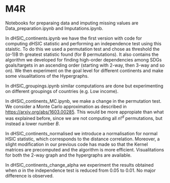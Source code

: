 # M4R

Notebooks for preparaing data and imputing missing values are Data_preparation.ipynb and Imputations.ipynb.

In dHSIC_continents.ipynb we have the first version with code for computing dHSIC statistic and performing an independence test using this staistic. To do this we used a permutation test and chose as threshold the ($\alpha$-1)B th greatest statistic found (for B permutations). It also contains the algorithm we developed for finding high-order dependencies among SDGs goals/targets in an ascending order (starting with 2-way, then 3-way and so on). We then experiment on the goal level for different continents and make some visualitations of the Hypergraphs.

In dHSIC_groupings.ipynb similar computations are done but experimenting on different groupings of countries (e.g. Low income).

In dHSIC_continents_MC.ipynb, we make a change in the permutation test. We consider a Monte Carlo approximation as described in https://arxiv.org/abs/1603.00285. This would be more appropiate than what was explained before, since we are not computing all $n!^d$ permutations, but instead a lower number $B$.

In dHSIC_continents_normalised we introduce a normalisation for normal HSIC statistic, which corresponds to the distance correlation. Moreover, a slight modification in our previous code has made so that the Kernel matrices are precomputed and the algorithm is more efficient. Visualitations for both the 2-way graph and the hypergraphs are available.

In dHSIC_continents_change_alpha we experiment the results obtained when $\alpha$ in the independence test is reduced from $0.05$ to $0.01$. No major difference is observed.
